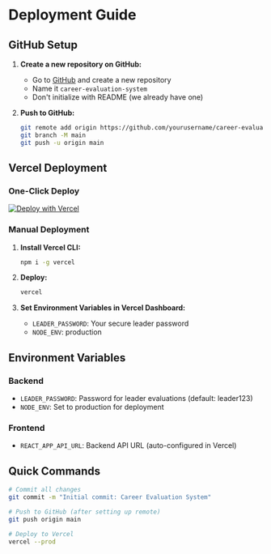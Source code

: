 # Deployment Guide

## GitHub Setup

1. **Create a new repository on GitHub:**
   - Go to [GitHub](https://github.com) and create a new repository
   - Name it `career-evaluation-system`
   - Don't initialize with README (we already have one)

2. **Push to GitHub:**
   ```bash
   git remote add origin https://github.com/yourusername/career-evaluation-system.git
   git branch -M main
   git push -u origin main
   ```

## Vercel Deployment

### One-Click Deploy
[![Deploy with Vercel](https://vercel.com/button)](https://vercel.com/new/clone?repository-url=https://github.com/yourusername/career-evaluation-system)

### Manual Deployment

1. **Install Vercel CLI:**
   ```bash
   npm i -g vercel
   ```

2. **Deploy:**
   ```bash
   vercel
   ```

3. **Set Environment Variables in Vercel Dashboard:**
   - `LEADER_PASSWORD`: Your secure leader password
   - `NODE_ENV`: production

## Environment Variables

### Backend
- `LEADER_PASSWORD`: Password for leader evaluations (default: leader123)
- `NODE_ENV`: Set to production for deployment

### Frontend  
- `REACT_APP_API_URL`: Backend API URL (auto-configured in Vercel)

## Quick Commands

```bash
# Commit all changes
git commit -m "Initial commit: Career Evaluation System"

# Push to GitHub (after setting up remote)
git push origin main

# Deploy to Vercel
vercel --prod
``` 